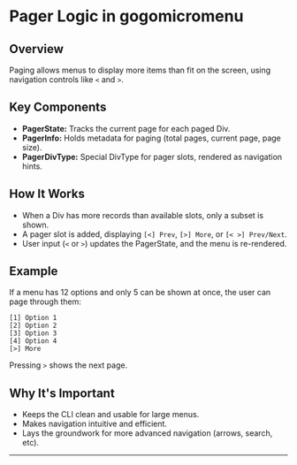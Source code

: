 # Pager Logic in gogomicromenu

## Overview

Paging allows menus to display more items than fit on the screen, using navigation controls like `<` and `>`.

## Key Components

- **PagerState:** Tracks the current page for each paged Div.
- **PagerInfo:** Holds metadata for paging (total pages, current page, page size).
- **PagerDivType:** Special DivType for pager slots, rendered as navigation hints.

## How It Works

- When a Div has more records than available slots, only a subset is shown.
- A pager slot is added, displaying `[<] Prev`, `[>] More`, or `[< >] Prev/Next`.
- User input (`<` or `>`) updates the PagerState, and the menu is re-rendered.

## Example

If a menu has 12 options and only 5 can be shown at once, the user can page through them:
```
[1] Option 1
[2] Option 2
[3] Option 3
[4] Option 4
[>] More
```
Pressing `>` shows the next page.

## Why It's Important

- Keeps the CLI clean and usable for large menus.
- Makes navigation intuitive and efficient.
- Lays the groundwork for more advanced navigation (arrows, search, etc).

---